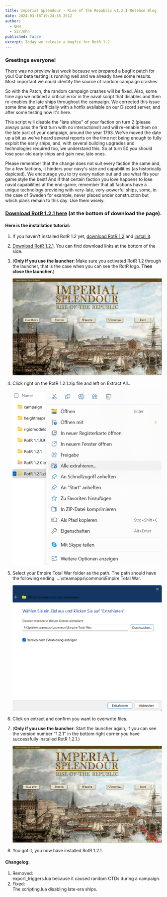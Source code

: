 ```yaml
---
title: Imperial Splendour - Rise of the Republic v1.2.1 Release Blog
date: 2024-03-18T19:24:35.351Z
author:
  - QHH
  - SirJohn
published: false
excerpt: Today we release a bugfix for RotR 1.2
---
```

### Greetings everyone!

There was no preview last week because we prepared a bugfix patch for you! Our beta testing is running well and we already have some results. Most important we could identify the source of random campaign crashes.

So with the Patch, the random campaign crashes will be fixed. Also, some time ago we noticed a critical error in the naval script that disables and then re-enables the late ships throughout the campaign. We corrected this issue some time ago unofficially with a hotfix available on our Discord server, and after some testing now it's here.

This script will disable the "late ships" of your faction on turn 2 (please always pass the first turn with no interactions!) and will re-enable them on the late part of your campaign, around the year 1793. We've moved the date up a bit as we've heard several reports on the time not being enough to fully exploit the early ships, and, with several building upgrades and technologies required too, we understand this. So at turn 50 you should lose your old early ships and gain new, late ones.

Please remember that the change does not suit every faction the same and, for a few factions, it hinders your navy's size and capabilities (as historically depicted). We encourage you to try every nation out and see what fits your game style the best! And if that certain faction you love happens to lose naval capabilities at the end-game, remember that all factions have a unique technology providing with very-late, very-powerful ships, some, in the case of Sweden for example, never placed under construction but which plans remain to this day. Use them wisely.

<center>

### [Download RotR 1.2.1 here](https://imperialsplendour.com/download) (at the bottom of download the page).

</center>

#### Here is the installation tutorial:

1. If you haven't installed RotR 1.2 yet, [download RotR 1.2](https://imperialsplendour.com/download) and [install it](https://imperialsplendour.com/blog/2022-08-01-rotr-12-installation-tutorial). 
2. [Download RotR 1.2.1](https://imperialsplendour.com/download). You can find download links at the bottom of the side.
3. (**Only if you use the launcher**: Make sure you activated RotR 1.2 through the launcher, that is the case when you can see the RotR logo. **Then close the launcher.**)

   ![](../_img/launcher-1.png)
4. Click right on the RotR 1.2.1.zip file and left on Extract All..

   ![](../_img/new-tuto-2.png)
5. Select your Empire Total War folder as the path. The path should have the following ending: ...\steamapps\common\Empire Total War.

   ![](../_img/new-tuto-3.png)
6. Click on extract and confirm you want to overwrite files.
7. (**Only if you use the launcher**: Start the launcher again, if you can see the version number "1.2.1" in the bottom right corner you have successfully installed RotR 1.2.1.)

   ![](../_img/new-launcher-final.png)
8. You got it, you now have installed RotR 1.2.1.

#### Changelog:

1. Removed:\
   export_triggers.lua because it caused random CTDs during a campaign.
2. Fixed:\
   The scripting.lua disabling late-era ships.